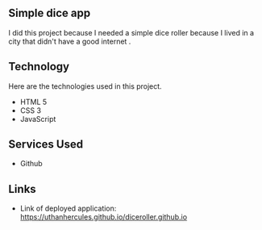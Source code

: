 ## Simple dice app
 
I did this project because I needed a simple dice roller because I lived in a city that didn't have a good internet .
 
## Technology 
Here are the technologies used in this project.
 
* HTML 5
* CSS 3
* JavaScript
 
## Services Used
 
* Github
 
## Links
 
  - Link of deployed application: https://uthanhercules.github.io/diceroller.github.io
